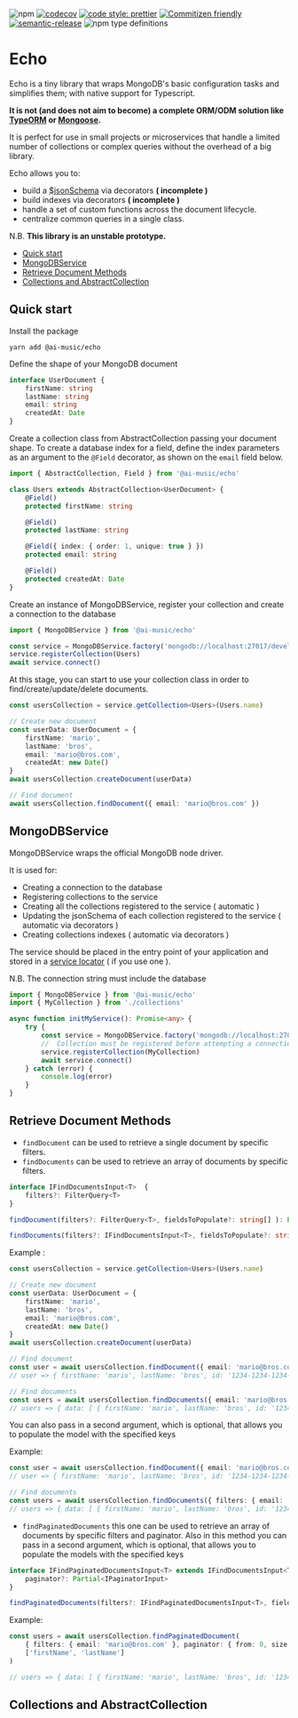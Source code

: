 ![npm](https://img.shields.io/npm/v/@ai-music/echo?label=current%20version)
[![codecov](https://codecov.io/gh/ai-music/echo/branch/master/graph/badge.svg)](https://codecov.io/gh/ai-music/echo)
[![code style: prettier](https://img.shields.io/badge/code_style-prettier-ff69b4.svg?style=flat-square)](https://github.com/prettier/prettier)
[![Commitizen friendly](https://img.shields.io/badge/commitizen-friendly-brightgreen.svg)](http://commitizen.github.io/cz-cli/)
[![semantic-release](https://img.shields.io/badge/%20%20%F0%9F%93%A6%F0%9F%9A%80-semantic--release-e10079.svg)](https://github.com/semantic-release/semantic-release)
![npm type definitions](https://img.shields.io/npm/types/typescript)

# Echo

Echo is a tiny library that wraps MongoDB's basic configuration tasks and simplifies them; with native support for Typescript.

**It is not (and does not aim to become) a complete ORM/ODM solution like [TypeORM](https://github.com/typeorm/typeorm) or [Mongoose](https://mongoosejs.com/).**

It is perfect for use in small projects or microservices that handle a limited number of collections or complex queries without the overhead of a big library.

Echo allows you to:

-   build a [\$jsonSchema](https://docs.mongodb.com/manual/reference/operator/query/jsonSchema/) via decorators **( incomplete )**
-   build indexes via decorators **( incomplete )**
-   handle a set of custom functions across the document lifecycle.
-   centralize common queries in a single class.

N.B.
**This library is an unstable prototype.**

-   [Quick start](#quick-start)
-   [MongoDBService](#MongoDBService)
-   [Retrieve Document Methods](#retrieve-document-methods)
-   [Collections and AbstractCollection](#collections-and-abstractcollection)

## Quick start

Install the package

```shell script
yarn add @ai-music/echo
```

Define the shape of your MongoDB document

```typescript
interface UserDocument {
    firstName: string
    lastName: string
    email: string
    createdAt: Date
}
```

Create a collection class from AbstractCollection passing your document shape. To create a database index for a field, define the index parameters as an argument to the `@Field` decorator, as shown on the `email` field below.

```typescript
import { AbstractCollection, Field } from '@ai-music/echo'

class Users extends AbstractCollection<UserDocument> {
    @Field()
    protected firstName: string

    @Field()
    protected lastName: string

    @Field({ index: { order: 1, unique: true } })
    protected email: string

    @Field()
    protected createdAt: Date
}
```

Create an instance of MongoDBService, register your collection and create a connection to the database

```typescript
import { MongoDBService } from '@ai-music/echo'

const service = MongoDBService.factory('mongodb://localhost:27017/development', { appName: 'MyService' })
service.registerCollection(Users)
await service.connect()
```

At this stage, you can start to use your collection class in order to find/create/update/delete documents.

```typescript
const usersCollection = service.getCollection<Users>(Users.name)

// Create new document
const userData: UserDocument = {
    firstName: 'mario',
    lastName: 'bros',
    email: 'mario@bros.com',
    createdAt: new Date()
}
await usersCollection.createDocument(userData)

// Find document
await usersCollection.findDocument({ email: 'mario@bros.com' })
```

## MongoDBService

MongoDBService wraps the official MongoDB node driver.

It is used for:

-   Creating a connection to the database
-   Registering collections to the service
-   Creating all the collections registered to the service ( automatic )
-   Updating the jsonSchema of each collection registered to the service ( automatic via decorators )
-   Creating collections indexes ( automatic via decorators )

The service should be placed in the entry point of your application and stored in a [service locator](https://en.wikipedia.org/wiki/Service_locator_pattern) ( if you use one ).

N.B.
The connection string must include the database

```typescript
import { MongoDBService } from '@ai-music/echo'
import { MyCollection } from './collections'

async function initMyService(): Promise<any> {
    try {
        const service = MongoDBService.factory('mongodb://localhost:27017/development', { appName: 'MyService' })
        //  Collection must be registered before attempting a connection
        service.registerCollection(MyCollection)
        await service.connect()
    } catch (error) {
        console.log(error)
    }
}
```

## Retrieve Document Methods

-   `findDocument` can be used to retrieve a single document by specific filters.
-   `findDocuments` can be used to retrieve an array of documents by specific filters.

```typescript
interface IFindDocumentsInput<T>  {
	filters?: FilterQuery<T>
}

findDocument(filters?: FilterQuery<T>, fieldsToPopulate?: string[] ): Promise<T | null>

findDocuments(filters?: IFindDocumentsInput<T>, fieldsToPopulate?: string[] ): Promise<IDocumentsResponse<T>>

```

Example :

```typescript
const usersCollection = service.getCollection<Users>(Users.name)

// Create new document
const userData: UserDocument = {
    firstName: 'mario',
    lastName: 'bros',
    email: 'mario@bros.com',
    createdAt: new Date()
}
await usersCollection.createDocument(userData)

// Find document
const user = await usersCollection.findDocument({ email: 'mario@bros.com' })
// user => { firstName: 'mario', lastName: 'bros', id: '1234-1234-1234-1234', email: 'mario@bros.com', createdAt: '2021-02-05T14:42:44.758Z' }

// Find documents
const users = await usersCollection.findDocuments({ email: 'mario@bros.com' })
// users => { data: [ { firstName: 'mario', lastName: 'bros', id: '1234-1234-1234-1234', email: 'mario@bros.com', createdAt: '2021-02-05T14:42:44.758Z' } ] }
```

You can also pass in a second argument, which is optional, that allows you to populate the model with the specified keys

Example:

```typescript
const user = await usersCollection.findDocument({ email: 'mario@bros.com' }, ['firstName', 'lastName'])
// user => { firstName: 'mario', lastName: 'bros', id: '1234-1234-1234-1234' }

// Find documents
const users = await usersCollection.findDocuments({ filters: { email: 'mario@bros.com' } }, ['firstName', 'lastName'])
// users => { data: [ { firstName: 'mario', lastName: 'bros', id: '1234-1234-1234-1234' } ] }
```

-   `findPaginatedDocuments` this one can be used to retrieve an array of documents by specific filters and paginator.
    Also in this method you can pass in a second argument, which is optional, that allows you to populate the models with the specified keys

```typescript
interface IFindPaginatedDocumentsInput<T> extends IFindDocumentsInput<T> {
	paginator?: Partial<IPaginatorInput>
}

findPaginatedDocuments(filters?: IFindPaginatedDocumentsInput<T>, fieldsToPopulate?: string[] ): Promise<IPaginatedDocumentsResponse<T>>
```

Example:

```typescript
const users = await usersCollection.findPaginatedDocument(
    { filters: { email: 'mario@bros.com' }, paginator: { from: 0, size: 2 } },
    ['firstName', 'lastName']
)

// users => { data: [ { firstName: 'mario', lastName: 'bros', id: '1234-1234-1234-1234' } ], paginator: { total: 1, from: 0, size: 2 } }
```

## Collections and AbstractCollection
